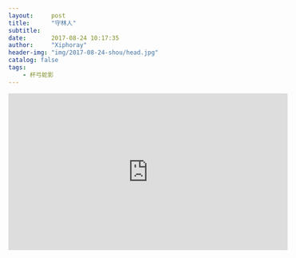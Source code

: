 ```yaml
---
layout:     post
title:      "守林人"
subtitle:   
date:       2017-08-24 10:17:35
author:     "Xiphoray"
header-img: "img/2017-08-24-shou/head.jpg"
catalog: false
tags:     
    - 杯弓蛇影
---
```





<iframe width="560" height="315" src="https://www.youtube.com/embed/s1rgqibdhbU" frameborder="0" allowfullscreen></iframe>



